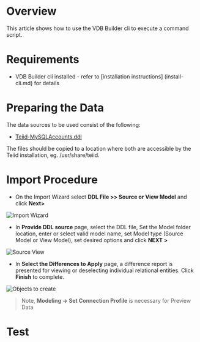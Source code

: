 # Overview

This article shows how to use the VDB Builder cli to execute a command script.


# Requirements

* VDB Builder cli installed - refer to [installation instructions] (install-cli.md) for details


# Preparing the Data

The data sources to be used consist of the following:

* [Teiid-MySQLAccounts.ddl](../metadata/Teiid-MySQLAccounts.ddl)

The files should be copied to a location where both are accessible by the Teiid installation, eg. /usr/share/teiid.


# Import Procedure 

* On the Import Wizard select **DDL File >> Source or View Model** and click **Next>**

![Import Wizard](img/importer-wizard.png)

* In **Provide DDL source** page, select the DDL file, Set the Model folder location, enter or select valid model name, set Model type (Source Model or View Model), set desired options and click **NEXT >**

![Source View](img/importer-ddl-source-view.png)

* In **Select the Differences to Apply** page, a difference report is presented for viewing or deselecting individual relational entities. Click **Finish** to complete.

![Objects to create](img/importer-ddl-object-to-create.png)

> Note, **Modeling -> Set Connection Profile** is necessary for Preview Data

# Test
